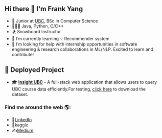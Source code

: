 ## Hi there 👋 I'm Frank Yang

<!--
**ffy208/ffy208** is a ✨ _special_ ✨ repository because its `README.md` (this file) appears on your GitHub profile.

Here are some ideas to get you started:

- 🔭 I’m currently working on ...
- 🌱 I’m currently learning ...
- 👯 I’m looking to collaborate on ...
- 🤔 I’m looking for help with ...
- 💬 Ask me about ...
- 📫 How to reach me: ...
- 😄 Pronouns: ...
- ⚡ Fun fact: ...
-->
- 🏫 Junior at [UBC](https://www.cs.ubc.ca/), BSc in Computer Science
- 🧑🏻‍💻 Java, Python, C/C++
- 🏂 Snowboard Instructor
- 🌱 I’m currently learning 💡 Recommender system
- 🤔 I’m looking for help with internship opportunities in software engineering & research collaborations in ML/NLP. Excited to learn and contribute!

<!--
等有2个项目了改成这个:
## 🚀 Deployed Projects
Here are some of my projects that you can check out:
-->
## 🚀 Deployed Project
- 🎓 [**Insight UBC**](http://52.39.196.23:3000/) - A full-stack web application that allows users to query UBC course data efficiently.For testing, [click here](https://github.com/ubccpsc/310/raw/main/resources/archives/pair.zip) to download the dataset.


### Find me around the web 🌎:
- 💼[LinkedIn](https://www.linkedin.com/in/ffy208/)
- 🏅[kaggle](https://www.kaggle.com/ffy208)
- ✍️[Medium](https://medium.com/@frankyang.cc)

